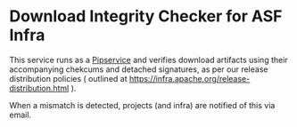 # Download Integrity Checker for ASF Infra

This service runs as a [Pipservice](https://cwiki.apache.org/confluence/display/INFRA/Pipservices) and 
verifies download artifacts using their accompanying chekcums and detached signatures, as per our 
release distribution policies ( outlined at https://infra.apache.org/release-distribution.html ).

When a mismatch is detected, projects (and infra) are notified of this via email.
